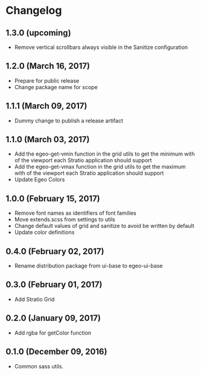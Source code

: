 # Changelog

## 1.3.0 (upcoming)

* Remove vertical scrollbars always visible in the Sanitize configuration

## 1.2.0 (March 16, 2017)

* Prepare for public release
* Change package name for scope

## 1.1.1 (March 09, 2017)

* Dummy change to publish a release artifact

## 1.1.0 (March 03, 2017)

* Add the egeo-get-vmin function in the grid utils to get the minimum with of the viewport each Stratio application should support 
* Add the egeo-get-vmax function in the grid utils to get the maximum with of the viewport each Stratio application should support
* Update Egeo Colors

## 1.0.0 (February 15, 2017)

* Remove font names as identifiers of font families
* Move extends.scss from settings to utils
* Change default values of grid and sanitize to avoid be written by default
* Update color definitions

## 0.4.0 (February 02, 2017)

* Rename distribution package from ui-base to egeo-ui-base

## 0.3.0 (February 01, 2017)

* Add Stratio Grid

## 0.2.0 (January 09, 2017)

* Add rgba for getColor function

## 0.1.0 (December 09, 2016)

* Common sass utils.
